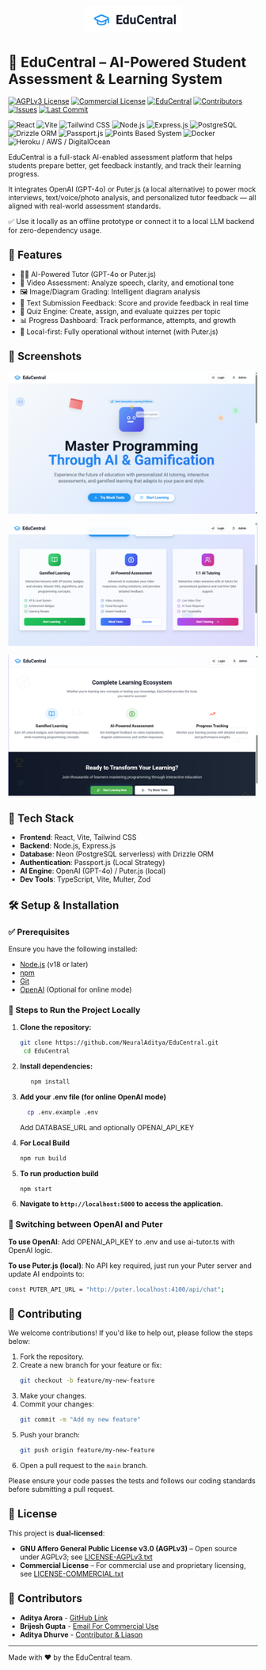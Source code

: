 <p align="center">
  <img src="docs/assets/logo.png" alt="Educentral Logo" width="200"/>
</p>

# 🧠 EduCentral – AI-Powered Student Assessment & Learning System

[![AGPLv3 License](https://img.shields.io/badge/License-AGPLv3-blue.svg)](https://www.gnu.org/licenses/agpl-3.0.en.html)
[![Commercial License](https://img.shields.io/badge/License-Commercial-lightgrey.svg)](LICENSE-COMMERCIAL.txt)
[![EduCentral](https://img.shields.io/badge/-Educentral-2ECC71?style=flat-square)](https://github.com/NeuralAditya/EduCentral)
[![Contributors](https://img.shields.io/github/contributors/NeuralAditya/duCentral)](https://github.com/NeuralAditya/duCentral/graphs/contributors)
[![Issues](https://img.shields.io/github/issues/NeuralAditya/duCentral)](https://github.com/NeuralAditya/duCentral/issues)
[![Last Commit](https://img.shields.io/github/last-commit/NeuralAditya/duCentral)](https://github.com/NeuralAditya/EduCentral/commits/main)

<p align="left"> 
  <img src="https://img.shields.io/badge/Frontend-React-blue?logo=react" alt="React"/> 
  <img src="https://img.shields.io/badge/Build-Vite-646CFF?logo=vite" alt="Vite"/> 
  <img src="https://img.shields.io/badge/Style-Tailwind_CSS-38B2AC?logo=tailwind-css" alt="Tailwind CSS"/> 
  <img src="https://img.shields.io/badge/Backend-Node.js-339933?logo=node.js" alt="Node.js"/> 
  <img src="https://img.shields.io/badge/Framework-Express.js-000000?logo=express" alt="Express.js"/> 
  <img src="https://img.shields.io/badge/Database-PostgreSQL-4169E1?logo=postgresql" alt="PostgreSQL"/> 
  <img src="https://img.shields.io/badge/ORM-Drizzle%20ORM-6C3483" alt="Drizzle ORM"/> 
  <img src="https://img.shields.io/badge/Auth-Passport.js-34E27A?logo=passport" alt="Passport.js"/> 
  <img src="https://img.shields.io/badge/Payments-Points%20System-orange" alt="Points Based System"/> 
  <img src="https://img.shields.io/badge/Deployment-Docker-blue?logo=docker" alt="Docker"/> 
  <img src="https://img.shields.io/badge/Hosting-Heroku%2FAWS%2FDigitalOcean-430098" alt="Heroku / AWS / DigitalOcean"/> 
</p>

EduCentral is a full-stack AI-enabled assessment platform that helps students prepare better, get feedback instantly, and track their learning progress.

It integrates OpenAI (GPT-4o) or Puter.js (a local alternative) to power mock interviews, text/voice/photo analysis, and personalized tutor feedback — all aligned with real-world assessment standards.

✅ Use it locally as an offline prototype or connect it to a local LLM backend for zero-dependency usage.

## 🚀 Features

- 🧑‍🏫 AI-Powered Tutor (GPT-4o or Puter.js)
- 🎤 Video Assessment: Analyze speech, clarity, and emotional tone
- 🖼️ Image/Diagram Grading: Intelligent diagram analysis
- 📝 Text Submission Feedback: Score and provide feedback in real time
- 🧠 Quiz Engine: Create, assign, and evaluate quizzes per topic
- 📊 Progress Dashboard: Track performance, attempts, and growth
- 🔐 Local-first: Fully operational without internet (with Puter.js)

## 📸 Screenshots

![Main](docs/screenshots/ss1.png)

![All Services](docs/screenshots/ss2.png)

![End](docs/screenshots/ss3.png)

## 🧰 Tech Stack

- **Frontend**: React, Vite, Tailwind CSS
- **Backend**: Node.js, Express.js
- **Database**: Neon (PostgreSQL serverless) with Drizzle ORM
- **Authentication**: Passport.js (Local Strategy)
- **AI Engine**: OpenAI (GPT-4o) / Puter.js (local)
- **Dev Tools**: TypeScript, Vite, Multer, Zod

## 🛠️ Setup & Installation

### ✅ Prerequisites

Ensure you have the following installed:

- [Node.js](https://nodejs.org/) (v18 or later)
- [npm](https://npmjs.com/) 
- [Git](https://git-scm.com/) 
- [OpenAI](https://openai.com/) (Optional for online mode)

### 🧪 Steps to Run the Project Locally

1. **Clone the repository:**
   ```bash
   git clone https://github.com/NeuralAditya/EduCentral.git
    cd EduCentral
   ```

2. **Install dependencies:**
     ```bash
        npm install
     ```

3. **Add your .env file (for online OpenAI mode)**
      ```bash
        cp .env.example .env
     ```
     Add DATABASE_URL and optionally OPENAI_API_KEY

4. **For Local Build**
   ```bash
   npm run build
   ```

5. **To run production build**
   ```bash
   npm start
   ```

6. **Navigate to `http://localhost:5000` to access the application.**

### 🔄 Switching between OpenAI and Puter

**To use OpenAI**: Add OPENAI_API_KEY to .env and use ai-tutor.ts with OpenAI logic.

**To use Puter.js (local)**: No API key required, just run your Puter server and update AI endpoints to:

```bash
const PUTER_API_URL = "http://puter.localhost:4100/api/chat";
```

## 🤝 Contributing

We welcome contributions! If you'd like to help out, please follow the steps below:

1. Fork the repository.
2. Create a new branch for your feature or fix:
   ```bash
   git checkout -b feature/my-new-feature
   ```
3. Make your changes.
4. Commit your changes:
   ```bash
   git commit -m "Add my new feature"
   ```
5. Push your branch:
   ```bash
   git push origin feature/my-new-feature
   ```
6. Open a pull request to the `main` branch.

Please ensure your code passes the tests and follows our coding standards before submitting a pull request.

## 📄 License

This project is **dual-licensed**:

- **GNU Affero General Public License v3.0 (AGPLv3)** – Open source under AGPLv3; see [LICENSE-AGPLv3.txt](license/LICENSE-AGPLv3.txt)
- **Commercial License** – For commercial use and proprietary licensing, see [LICENSE-COMMERCIAL.txt](license/LICENSE-COMMERCIAL.txt)

## 👥 Contributors

- **Aditya Arora** - [GitHub Link](https://github.com/NeuralAditya)
- **Brijesh Gupta** - [Email For Commercial Use](mailto:brijesh.ml.ai@gmail.com)
- **Aditya Dhurve** - [Contributor & Liason](mailto:aditya.dhurve@mitwpu.edu.in)

---

Made with ❤️ by the EduCentral team.
